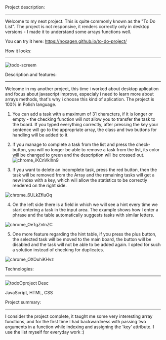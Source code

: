 Project description:
___________
Welcome to my next project. This is quite commonly known as the "To Do List". The project is not responsive, it renders correctly only in desktop versions - I made it to understand some arrays functions well.

You can try it here: https://noxagen.github.io/to-do-project/

How it looks:
_______________
![todo-screem](https://user-images.githubusercontent.com/87094041/171009732-7aa7baf3-f1b3-4f27-ad93-d2ab66f944df.jpg)

Description and features:
_______________

Welcome in my another project, this time i worked about desktop aplication and focus about javascript improve, especialy i need to learn more
about arrays methods, that's why i choose this kind of aplication. The project is 100% in Polish language.

1. You can add a task with a maximum of 31 characters, if it is longer or empty - the checking function will not allow you to transfer the task to the board. If you typed everything correctly, after pressing the key your sentence will go to the appropriate array, the class and two buttons for handling will be added to it.

2. If you manage to complete a task from the list and press the check-button, you will no longer be able to remove a task from the list, its color will be changed to green and the description will be crossed out.
![chrome_iKCnVklhn9](https://user-images.githubusercontent.com/87094041/187405715-0555f049-845e-44a7-b3a0-8e37d3b0c68c.png)

3. If you want to delete an incomplete task, press the red button, then the task will be removed from the Array and the remaining tasks will get a new index with a key, which will allow the statistics to be correctly rendered on the right side.

![chrome_6ULkZfIuOq](https://user-images.githubusercontent.com/87094041/187407567-6d701d00-29f1-4440-b35e-91cf2ffa5dfa.png)


4. On the left side there is a field in which we will see a hint every time we start entering a task in the input area. The example shows how I enter a phrase and the table automatically suggests tasks with similar letters.

![chrome_OeTgZnlnZC](https://user-images.githubusercontent.com/87094041/187407505-a8285810-4d28-42c8-9ac2-3fcafd04cc66.png)

5. One more feature regarding the hint table, if you press the plus button, the selected task will be moved to the main board, the button will be disabled and the task will not be able to be added again. I opted for such a solution instead of checking for duplicates.

![chrome_OXOuhiKHvz](https://user-images.githubusercontent.com/87094041/187414085-4499af54-3ee3-412d-95ee-1f7692d25a8d.png)

Technologies:
_______________
![todoOproject Desc](https://user-images.githubusercontent.com/87094041/187405388-c26966e9-cb29-4d41-bb73-a03a13d42b1a.png)

JavaScript, HTML, CSS

Project summary:
_______________
I consider the project complete, it taught me some very interesting array functions, and for the first time I had backwardness with passing two arguments in a function while indexing and assigning the 'key' attribute. I use the list myself for everyday work :)
